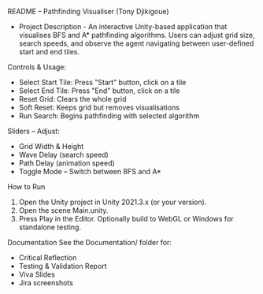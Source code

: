 README – Pathfinding Visualiser (Tony Djikigoue)

- Project Description - 
An interactive Unity-based application that visualises BFS and A* pathfinding algorithms. Users can adjust grid size, search speeds, and observe the agent navigating between user-defined start and end tiles.

Controls & Usage:
- Select Start Tile: Press "Start" button, click on a tile
- Select End Tile: Press "End" button, click on a tile
- Reset Grid: Clears the whole grid
- Soft Reset: Keeps grid but removes visualisations
- Run Search: Begins pathfinding with selected algorithm

Sliders – Adjust:
- Grid Width & Height
- Wave Delay (search speed)
- Path Delay (animation speed)
- Toggle Mode – Switch between BFS and A*

How to Run
1) Open the Unity project in Unity 2021.3.x (or your version).
2) Open the scene Main.unity.
3) Press Play in the Editor.
Optionally build to WebGL or Windows for standalone testing.

Documentation
See the Documentation/ folder for:
- Critical Reflection
- Testing & Validation Report
- Viva Slides
- Jira screenshots

